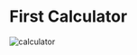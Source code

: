 # First Calculator
<img src="https://thumbs.dreamstime.com/b/electronic-calculator-icon-digital-green-any-design-isolated-white-vector-illustration-127673456.jpg" alt="calculator">

